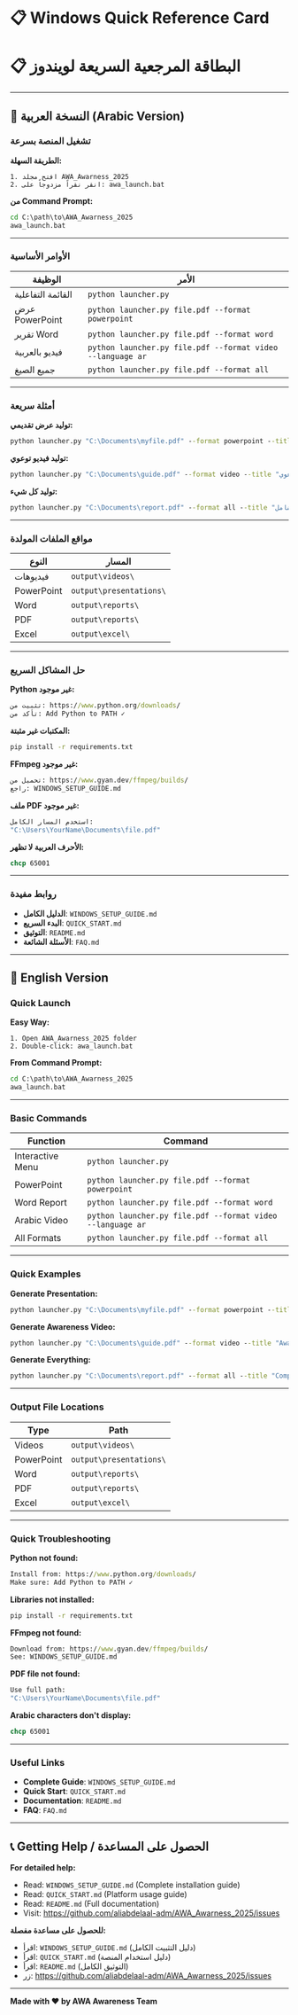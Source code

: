 # 📋 Windows Quick Reference Card
# 📋 البطاقة المرجعية السريعة لويندوز

---

## 🎯 النسخة العربية (Arabic Version)

### تشغيل المنصة بسرعة

**الطريقة السهلة:**
```
1. افتح مجلد AWA_Awarness_2025
2. انقر نقراً مزدوجاً على: awa_launch.bat
```

**من Command Prompt:**
```cmd
cd C:\path\to\AWA_Awarness_2025
awa_launch.bat
```

---

### الأوامر الأساسية

| الوظيفة | الأمر |
|---------|-------|
| القائمة التفاعلية | `python launcher.py` |
| عرض PowerPoint | `python launcher.py file.pdf --format powerpoint` |
| تقرير Word | `python launcher.py file.pdf --format word` |
| فيديو بالعربية | `python launcher.py file.pdf --format video --language ar` |
| جميع الصيغ | `python launcher.py file.pdf --format all` |

---

### أمثلة سريعة

**توليد عرض تقديمي:**
```cmd
python launcher.py "C:\Documents\myfile.pdf" --format powerpoint --title "عرضي"
```

**توليد فيديو توعوي:**
```cmd
python launcher.py "C:\Documents\guide.pdf" --format video --title "دليل توعوي" --language ar
```

**توليد كل شيء:**
```cmd
python launcher.py "C:\Documents\report.pdf" --format all --title "تقرير شامل"
```

---

### مواقع الملفات المولدة

| النوع | المسار |
|------|--------|
| فيديوهات | `output\videos\` |
| PowerPoint | `output\presentations\` |
| Word | `output\reports\` |
| PDF | `output\reports\` |
| Excel | `output\excel\` |

---

### حل المشاكل السريع

**Python غير موجود:**
```cmd
تثبيت من: https://www.python.org/downloads/
تأكد من: Add Python to PATH ✓
```

**المكتبات غير مثبتة:**
```cmd
pip install -r requirements.txt
```

**FFmpeg غير موجود:**
```cmd
تحميل من: https://www.gyan.dev/ffmpeg/builds/
راجع: WINDOWS_SETUP_GUIDE.md
```

**ملف PDF غير موجود:**
```cmd
استخدم المسار الكامل:
"C:\Users\YourName\Documents\file.pdf"
```

**الأحرف العربية لا تظهر:**
```cmd
chcp 65001
```

---

### روابط مفيدة

- **الدليل الكامل**: `WINDOWS_SETUP_GUIDE.md`
- **البدء السريع**: `QUICK_START.md`
- **التوثيق**: `README.md`
- **الأسئلة الشائعة**: `FAQ.md`

---

## 🎯 English Version

### Quick Launch

**Easy Way:**
```
1. Open AWA_Awarness_2025 folder
2. Double-click: awa_launch.bat
```

**From Command Prompt:**
```cmd
cd C:\path\to\AWA_Awarness_2025
awa_launch.bat
```

---

### Basic Commands

| Function | Command |
|----------|---------|
| Interactive Menu | `python launcher.py` |
| PowerPoint | `python launcher.py file.pdf --format powerpoint` |
| Word Report | `python launcher.py file.pdf --format word` |
| Arabic Video | `python launcher.py file.pdf --format video --language ar` |
| All Formats | `python launcher.py file.pdf --format all` |

---

### Quick Examples

**Generate Presentation:**
```cmd
python launcher.py "C:\Documents\myfile.pdf" --format powerpoint --title "My Presentation"
```

**Generate Awareness Video:**
```cmd
python launcher.py "C:\Documents\guide.pdf" --format video --title "Awareness Guide" --language ar
```

**Generate Everything:**
```cmd
python launcher.py "C:\Documents\report.pdf" --format all --title "Complete Report"
```

---

### Output File Locations

| Type | Path |
|------|------|
| Videos | `output\videos\` |
| PowerPoint | `output\presentations\` |
| Word | `output\reports\` |
| PDF | `output\reports\` |
| Excel | `output\excel\` |

---

### Quick Troubleshooting

**Python not found:**
```cmd
Install from: https://www.python.org/downloads/
Make sure: Add Python to PATH ✓
```

**Libraries not installed:**
```cmd
pip install -r requirements.txt
```

**FFmpeg not found:**
```cmd
Download from: https://www.gyan.dev/ffmpeg/builds/
See: WINDOWS_SETUP_GUIDE.md
```

**PDF file not found:**
```cmd
Use full path:
"C:\Users\YourName\Documents\file.pdf"
```

**Arabic characters don't display:**
```cmd
chcp 65001
```

---

### Useful Links

- **Complete Guide**: `WINDOWS_SETUP_GUIDE.md`
- **Quick Start**: `QUICK_START.md`
- **Documentation**: `README.md`
- **FAQ**: `FAQ.md`

---

## 📞 Getting Help / الحصول على المساعدة

**For detailed help:**
- Read: `WINDOWS_SETUP_GUIDE.md` (Complete installation guide)
- Read: `QUICK_START.md` (Platform usage guide)
- Read: `README.md` (Full documentation)
- Visit: https://github.com/aliabdelaal-adm/AWA_Awarness_2025/issues

**للحصول على مساعدة مفصلة:**
- اقرأ: `WINDOWS_SETUP_GUIDE.md` (دليل التثبيت الكامل)
- اقرأ: `QUICK_START.md` (دليل استخدام المنصة)
- اقرأ: `README.md` (التوثيق الكامل)
- زر: https://github.com/aliabdelaal-adm/AWA_Awarness_2025/issues

---

**Made with ❤️ by AWA Awareness Team**
